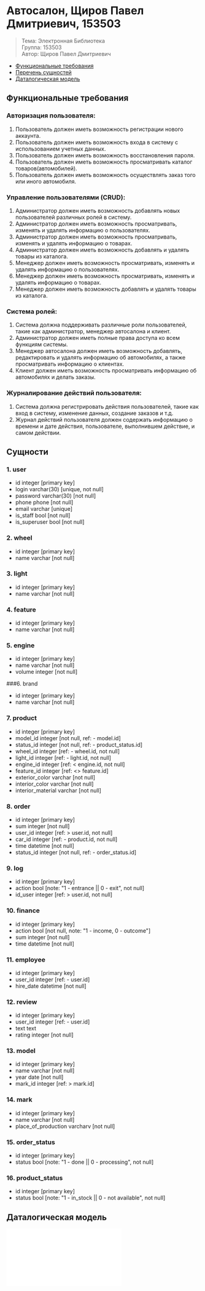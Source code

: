 # Автосалон, Щиров Павел Дмитриевич, 153503

>Тема: Электронная Библиотека  
>Группа: 153503  
>Автор: Щиров Павел Дмитриевич

- [Функциональные требования](#функциональные-требования)
- [Перечень сущностей](#сущности)
- [Даталогическая модель](#даталогическая-модель)

## Функциональные требования

### Авторизация пользователя:
1. Пользователь должен иметь возможность регистрации нового аккаунта.
2. Пользователь должен иметь возможность входа в систему с использованием учетных данных.
3. Пользователь должен иметь возможность восстановления пароля.
4. Пользователь должен иметь возможность просматривать  каталог товаров(автомобилей).
5. Пользователь должен иметь возможность осуществлять заказ того или иного автомобиля.
   
### Управление пользователями (CRUD):
1. Администратор должен иметь возможность добавлять новых пользователей различных ролей в систему.
2. Администратор должен иметь возможность просматривать, изменять и удалять информацию о пользователях.
3. Администратор должен иметь возможность просматривать, изменять и удалять информацию о товарах.
4. Администратор должен иметь возможность добавлять и удалять товары из каталога.
5. Менеджер должен иметь возможность просматривать, изменять и удалять информацию о пользователях.
6. Менеджер должен иметь возможность просматривать, изменять и удалять информацию о товарах.
7. Менеджер должен иметь возможность добавлять и удалять товары из каталога.

### Система ролей:
1. Система должна поддерживать различные роли пользователей, такие как администратор, менеджер автосалона и клиент.
2. Администратор должен иметь полные права доступа ко всем функциям системы.
3. Менеджер автосалона должен иметь возможность добавлять, редактировать и удалять информацию об автомобилях, а также просматривать информацию о клиентах.
4. Клиент должен иметь возможность просматривать информацию об автомобилях и делать заказы.

### Журналирование действий пользователя:
1. Система должна регистрировать действия пользователей, такие как вход в систему, изменение данных, создание заказов и т.д.
2. Журнал действий пользователя должен содержать информацию о времени и дате действия, пользователе, выполнившем действие, и самом действии.

## Сущности

### 1. user
  - id integer [primary key]
  - login varchar(30) [unique, not null]
  - password varchar(30) [not null]
  - phone phone [not null]
  - email varchar [unique]
  - is_staff bool [not null]
  - is_superuser bool [not null]

### 2. wheel 
  - id integer [primary key]
  - name varchar [not null]

### 3. light 
  - id integer [primary key]
  - name varchar [not null]

### 4. feature 
  - id integer [primary key]
  - name varchar [not null]

### 5. engine 
  - id integer [primary key]
  - name varchar [not null]
  - volume integer [not null]

###6. brand 
  - id integer [primary key]
  - name varchar [not null]

### 7. product 
  - id integer [primary key]
  - model_id integer [not null, ref: - model.id]
  - status_id integer [not null, ref: - product_status.id]
  - wheel_id integer [ref: - wheel.id, not null]
  - light_id integer [ref: - light.id, not null]
  - engine_id integer [ref: < engine.id, not null]
  - feature_id integer [ref: <> feature.id]
  - exterior_color varchar [not null]
  - interior_color varchar [not null]
  - interior_material varchar [not null]

### 8. order
  - id integer [primary key]
  - sum integer [not null]
  - user_id integer [ref: > user.id, not null]
  - car_id integer [ref: - product.id, not null]
  - time datetime [not null]
  - status_id integer [not null, ref: - order_status.id]

### 9. log
  - id integer [primary key]
  - action bool [note: "1 - entrance || 0 - exit", not null]
  - id_user integer [ref: > user.id, not null]

### 10. finance
  - id integer [primary key]
  - action bool [not null, note: "1 - income, 0 - outcome"]
  - sum integer [not null]
  - time datetime [not null]

### 11. employee
  - id integer [primary key]
  - user_id integer [ref: - user.id]
  - hire_date datetime [not null]

### 12. review
  - id integer [primary key]
  - user_id integer [ref: - user.id]
  - text text 
  - rating integer [not null]

### 13. model
  - id integer [primary key] 
  - name varchar [not null]
  - year date [not null]
  - mark_id integer [ref: > mark.id]

### 14. mark
  - id integer [primary key]
  - name varchar [not null]
  - place_of_production varcharv [not null]

### 15. order_status
   - id integer [primary key]
   - status bool [note: "1 - done || 0 - processing", not null]

### 16. product_status
  - id integer [primary key]
  - status bool [note: "1 - in_stock || 0 - not available", not null]

## Даталогическая модель
![Даталогическая модель](Data_Model.pdf)


